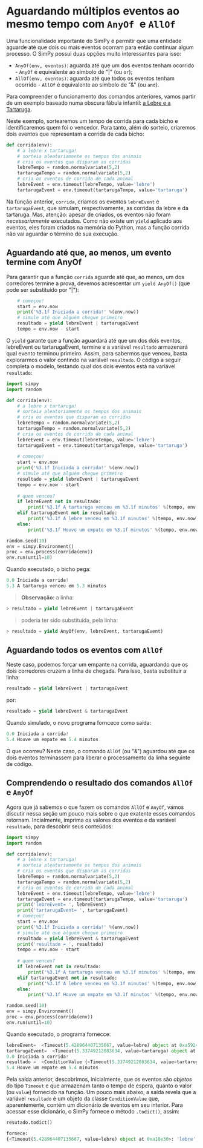 # Aguardando múltiplos eventos ao mesmo tempo com `AnyOf `e `AllOf`

Uma funcionalidade importante do SimPy é permitir que uma entidade aguarde até que dois ou mais eventos ocorram para então continuar algum processo. O SimPy possui duas opções muito interessantes para isso:

* `AnyOf(env, eventos)`: aguarda até que um dos eventos tenham ocorrido - `AnyOf` é equivalente ao símbolo de "|" (ou `or`);
* `AllOf(env, eventos)`: aguarda até que todos os eventos tenham ocorrido - `AllOf` é equivalente ao símbolo de "&" (ou `and`).

Para compreender o funcionamento dos comandos anteriores, vamos partir de um exemplo baseado numa obscura fábula infantil: [a Lebre e a Tartaruga](https://en.wikipedia.org/wiki/The_Tortoise_and_the_Hare). 

Neste exemplo, sortearemos um tempo de corrida para cada bicho e identificaremos quem foi o vencedor. Para tanto, além do sorteio, criaremos dois eventos que representam a corrida de cada bicho:
```python
def corrida(env):
    # a lebre x tartaruga!
    # sorteia aleatoriamente os tempos dos animais
    # cria os eventos que disparam as corridas
    lebreTempo = random.normalvariate(5,2)
    tartarugaTempo = random.normalvariate(5,2)
    # cria os eventos de corrida de cada animal
    lebreEvent = env.timeout(lebreTempo, value='lebre')
    tartarugaEvent = env.timeout(tartarugaTempo, value='tartaruga')
```
Na função anterior, `corrida`, criamos os eventos `lebreEvent` e `tartarugaEvent`, que simulam, respectivamente, as corridas da lebre e da tartaruga. Mas, atenção: apesar de criados, os eventos não foram *necessariamente* executados. Como não existe um `yield` aplicado aos eventos, eles foram criados na memória do Python, mas a função corrida não vai aguardar o término de sua execução. 

## Aguardando até que, ao menos, um evento termine com AnyOf
Para garantir que a função `corrida` aguarde até que, ao menos, um dos corredores termine a prova, devemos acrescentar um `yield AnyOf()` (que pode ser substituído por "|"):
```python        
    # começou!
    start = env.now
    print('%3.1f Iniciada a corrida!' %(env.now))
    # simule até que alguém chegue primeiro
    resultado = yield lebreEvent | tartarugaEvent
    tempo = env.now - start
```
O `yield` garante que a função aguardará até que um dos dois eventos, lebreEvent ou tartarugaEvent, termine e a variável `resultado` armazenará qual evento terminou primeiro. Assim, para sabermos que venceu, basta explorarmos o valor contindo na variável `resultado`. 
O código a seguir completa o modelo, testando qual dos dois eventos está na variável `resultado`:
```python
import simpy
import random

def corrida(env):
    # a lebre x tartaruga!
    # sorteia aleatoriamente os tempos dos animais
    # cria os eventos que disparam as corridas
    lebreTempo = random.normalvariate(5,2)
    tartarugaTempo = random.normalvariate(5,2)
    # cria os eventos de corrida de cada animal
    lebreEvent = env.timeout(lebreTempo, value='lebre')
    tartarugaEvent = env.timeout(tartarugaTempo, value='tartaruga')
           
    # começou!
    start = env.now
    print('%3.1f Iniciada a corrida!' %(env.now))
    # simule até que alguém chegue primeiro
    resultado = yield lebreEvent | tartarugaEvent
    tempo = env.now - start
    
    # quem venceu?
    if lebreEvent not in resultado:
        print('%3.1f A tartaruga venceu em %3.1f minutos' %(tempo, env.now))
    elif tartarugaEvent not in resultado:
        print('%3.1f A lebre venceu em %3.1f minutos' %(tempo, env.now))
    else:
        print('%3.1f Houve um empate em %3.1f minutos' %(tempo, env.now))

random.seed(10)
env = simpy.Environment()
proc = env.process(corrida(env))
env.run(until=10)
```
Quando executado, o bicho pega:
```python
0.0 Iniciada a corrida!
5.3 A tartaruga venceu em 5.3 minutos
```
>**Observação:** a linha:
```python
> resultado = yield lebreEvent | tartarugaEvent
```
> poderia ter sido substituída, pela linha:
```python
> resultado = yield AnyOf(env, lebreEvent, tartarugaEvent)
```

## Aguardando todos os eventos com `AllOf`

Neste caso, podemos forçar um empante na corrida, aguardando que os dois corredores cruzem a linha de chegada. Para isso, basta substituir a linha:
```python
resultado = yield lebreEvent | tartarugaEvent
```
por:
```python
resultado = yield lebreEvent & tartarugaEvent
```
Quando simulado, o novo programa forncece como saída:
```python
0.0 Iniciada a corrida!
5.4 Houve um empate em 5.4 minutos
```
O que ocorreu? Neste caso, o comando `AllOf` (ou "&") aguardou até que os dois eventos terminassem para liberar o processamento da linha seguinte de código.

## Comprendendo o resultado dos comandos `AllOf` e `AnyOf`
Agora que já sabemos o que fazem os comandos `AllOf` e `AnyOf`, vamos discutir nessa seção um pouco mais sobre o que exatente esses comandos retornam.
Incialmente, imprima os valores dos eventos e da variável `resultado`, para descobrir seus conteúdos:
```python
import simpy
import random

def corrida(env):
    # a lebre x tartaruga!
    # sorteia aleatoriamente os tempos dos animais
    # cria os eventos que disparam as corridas
    lebreTempo = random.normalvariate(5,2)
    tartarugaTempo = random.normalvariate(5,2)
    # cria os eventos de corrida de cada animal
    lebreEvent = env.timeout(lebreTempo, value='lebre')
    tartarugaEvent = env.timeout(tartarugaTempo, value='tartaruga')
    print('lebreEvent= ', lebreEvent)
    print('tartarugaEvent= ', tartarugaEvent)
    # começou!
    start = env.now
    print('%3.1f Iniciada a corrida!' %(env.now))
    # simule até que alguém chegue primeiro
    resultado = yield lebreEvent & tartarugaEvent
    print('resultado = ', resultado)
    tempo = env.now - start
    
    # quem venceu?
    if lebreEvent not in resultado:
        print('%3.1f A tartaruga venceu em %3.1f minutos' %(tempo, env.now))
    elif tartarugaEvent not in resultado:
        print('%3.1f A lebre venceu em %3.1f minutos' %(tempo, env.now))
    else:
        print('%3.1f Houve um empate em %3.1f minutos' %(tempo, env.now))

random.seed(10)
env = simpy.Environment()
proc = env.process(corrida(env))
env.run(until=10)
```
Quando executado, o programa fornecce:
```python
lebreEvent=  <Timeout(5.428964407135667, value=lebre) object at 0xa592470>
tartarugaEvent=  <Timeout(5.33749212083634, value=tartaruga) object at 0xa5920f0>
0.0 Iniciada a corrida!
resultado =  <ConditionValue {<Timeout(5.33749212083634, value=tartaruga) object at 0xa5920f0>: 'tartaruga', <Timeout(5.428964407135667, value=lebre) object at 0xa592470>: 'lebre'}>
5.4 Houve um empate em 5.4 minutos
```
Pela saída anterior, descobrimos, inicialmente, que os eventos são *objetos* do tipo `Timeout` e que armazenam tanto o tempo de espera, quanto o valor (ou `value`) fornecido na função.
 Um pouco mais abaixo, a saída revela que a variável `resultado` é um objeto da classe `ConditionValue` que, aparentemente, contém um dicionário de eventos em seu interior. Para acessar esse dicionário, o SimPy fornece o método `.todict()`, assim:
 ```python
 resutado.todict()
 ```
 ```python
 fornece:
 {<Timeout(5.428964407135667, value=lebre) object at 0xa18e30>: 'lebre', <Timeout(5.33749212083634, value=tartaruga) object at 0xa18eb0>: 'tartaruga'}
```
